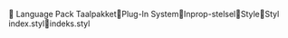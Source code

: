       Language Pack
   Taalpakket   Plug-In System   Inprop-stelsel   Style   Styl
   index.styl   indeks.styl